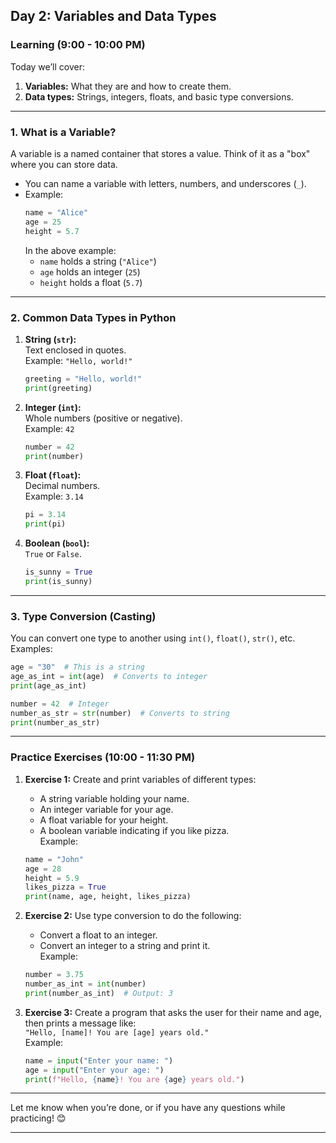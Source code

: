 ## **Day 2: Variables and Data Types**  

### **Learning (9:00 - 10:00 PM)**  
Today we’ll cover:  
1. **Variables:** What they are and how to create them.  
2. **Data types:** Strings, integers, floats, and basic type conversions.  

---

### **1. What is a Variable?**  
A variable is a named container that stores a value. Think of it as a "box" where you can store data.  
- You can name a variable with letters, numbers, and underscores (`_`).  
- Example:  
  ```python
  name = "Alice"
  age = 25
  height = 5.7
  ```  
  In the above example:  
  - `name` holds a string (`"Alice"`)  
  - `age` holds an integer (`25`)  
  - `height` holds a float (`5.7`)  

---

### **2. Common Data Types in Python**  

1. **String (`str`):**  
   Text enclosed in quotes.  
   Example: `"Hello, world!"`  
   ```python
   greeting = "Hello, world!"
   print(greeting)
   ```  

2. **Integer (`int`):**  
   Whole numbers (positive or negative).  
   Example: `42`  
   ```python
   number = 42
   print(number)
   ```

3. **Float (`float`):**  
   Decimal numbers.  
   Example: `3.14`  
   ```python
   pi = 3.14
   print(pi)
   ```

4. **Boolean (`bool`):**  
   `True` or `False`.  
   ```python
   is_sunny = True
   print(is_sunny)
   ```

---

### **3. Type Conversion (Casting)**  
You can convert one type to another using `int()`, `float()`, `str()`, etc.  
Examples:  
```python
age = "30"  # This is a string
age_as_int = int(age)  # Converts to integer
print(age_as_int)
```  
```python
number = 42  # Integer
number_as_str = str(number)  # Converts to string
print(number_as_str)
```

---

### **Practice Exercises (10:00 - 11:30 PM)**  

1. **Exercise 1:** Create and print variables of different types:  
   - A string variable holding your name.  
   - An integer variable for your age.  
   - A float variable for your height.  
   - A boolean variable indicating if you like pizza.  
   Example:  
   ```python
   name = "John"
   age = 28
   height = 5.9
   likes_pizza = True
   print(name, age, height, likes_pizza)
   ```

2. **Exercise 2:** Use type conversion to do the following:  
   - Convert a float to an integer.  
   - Convert an integer to a string and print it.  
   Example:  
   ```python
   number = 3.75
   number_as_int = int(number)
   print(number_as_int)  # Output: 3
   ```

3. **Exercise 3:** Create a program that asks the user for their name and age, then prints a message like:  
   `"Hello, [name]! You are [age] years old."`  
   Example:  
   ```python
   name = input("Enter your name: ")
   age = input("Enter your age: ")
   print(f"Hello, {name}! You are {age} years old.")
   ```

---

Let me know when you’re done, or if you have any questions while practicing! 😊

---
